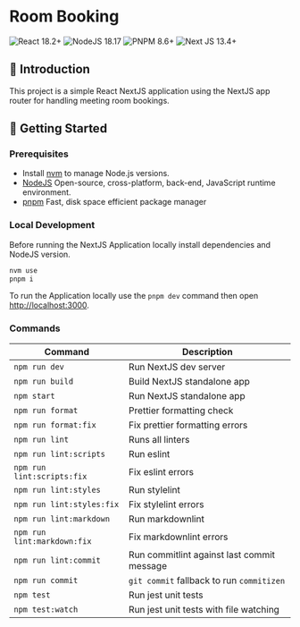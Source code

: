 # Room Booking

![React 18.2+](https://img.shields.io/badge/react-18.2+-%2320232a.svg?style=flat-square&logo=react&logoColor=%2361DAFB)
![NodeJS 18.17](https://img.shields.io/badge/NodeJS-18.17+-green?style=flat-square)
![PNPM 8.6+](https://img.shields.io/badge/pnpm-8.6+-%234a4a4a.svg?style=flat-square&logo=pnpm&logoColor=f69220)
![Next JS 13.4+](https://img.shields.io/badge/Next-13.4+-black?style=flat-square&logo=next.js&logoColor=white)

## 📢 Introduction

This project is a simple React NextJS application using the NextJS app router for handling meeting room bookings.

## 🧭 Getting Started

### Prerequisites

- Install [nvm][nvm] to manage Node.js versions.
- [NodeJS] Open-source, cross-platform, back-end, JavaScript runtime environment.
- [pnpm] Fast, disk space efficient package manager

[nvm]: https://github.com/nvm-sh/nvm
[nodejs]: https://nodejs.org/en/about/
[pnpm]: https://pnpm.io/installation

### Local Development

Before running the NextJS Application locally install dependencies and NodeJS version.

```bash
nvm use
pnpm i
```

To run the Application locally use the `pnpm dev` command then open [http://localhost:3000](http://localhost:3000).

### Commands

| Command                     | Description                                |
| --------------------------- | ------------------------------------------ |
| `npm run dev`               | Run NextJS dev server                      |
| `npm run build`             | Build NextJS standalone app                |
| `npm start`                 | Run NextJS standalone app                  |
| `npm run format`            | Prettier formatting check                  |
| `npm run format:fix`        | Fix prettier formatting errors             |
| `npm run lint`              | Runs all linters                           |
| `npm run lint:scripts`      | Run eslint                                 |
| `npm run lint:scripts:fix`  | Fix eslint errors                          |
| `npm run lint:styles`       | Run stylelint                              |
| `npm run lint:styles:fix`   | Fix stylelint errors                       |
| `npm run lint:markdown`     | Run markdownlint                           |
| `npm run lint:markdown:fix` | Fix markdownlint errors                    |
| `npm run lint:commit`       | Run commitlint against last commit message |
| `npm run commit`            | `git commit` fallback to run `commitizen`  |
| `npm test`                  | Run jest unit tests                        |
| `npm test:watch`            | Run jest unit tests with file watching     |

